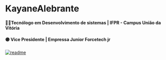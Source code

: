 # KayaneAlebrante

#### 👩‍🎓Tecnólogo em Desenvolvimento de sistemas | IFPR - Campus União da Vitória
#### 🟣 Vice Presidente | Empressa Junior Forcetech jr

[![readme](https://github-readme-stats.vercel.app/api/pin/?username=KayaneAlebranterepo=ELLEN2121&theme=react)]([https://github.com/KayaneAlebrante/KayaneAlebrante](https://github.com/KayaneAlebrante))
